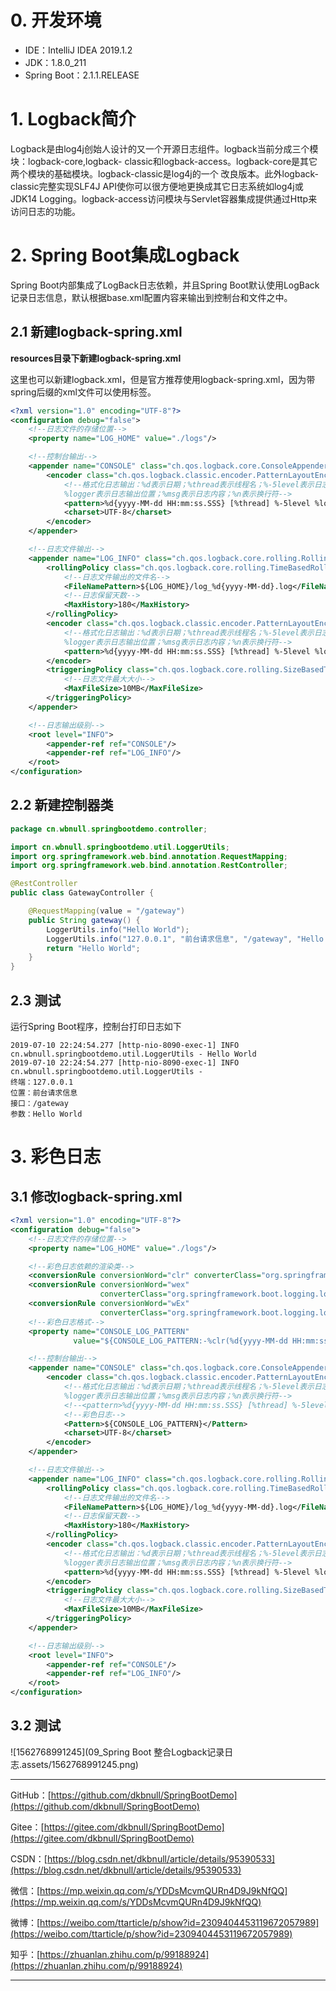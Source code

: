 # 0. 开发环境

- IDE：IntelliJ IDEA 2019.1.2
- JDK：1.8.0_211
- Spring Boot：2.1.1.RELEASE

# 1. Logback简介

Logback是由log4j创始人设计的又一个开源日志组件。logback当前分成三个模块：logback-core,logback- classic和logback-access。logback-core是其它两个模块的基础模块。logback-classic是log4j的一个 改良版本。此外logback-classic完整实现SLF4J API使你可以很方便地更换成其它日志系统如log4j或JDK14 Logging。logback-access访问模块与Servlet容器集成提供通过Http来访问日志的功能。 

# 2. Spring Boot集成Logback

Spring Boot内部集成了LogBack日志依赖，并且Spring Boot默认使用LogBack记录日志信息，默认根据base.xml配置内容来输出到控制台和文件之中。

## 2.1 新建logback-spring.xml

**resources目录下新建logback-spring.xml**

这里也可以新建logback.xml，但是官方推荐使用logback-spring.xml，因为带spring后缀的xml文件可以使用<springProfile>标签。

~~~xml
<?xml version="1.0" encoding="UTF-8"?>
<configuration debug="false">
    <!--日志文件的存储位置-->
    <property name="LOG_HOME" value="./logs"/>

    <!--控制台输出-->
    <appender name="CONSOLE" class="ch.qos.logback.core.ConsoleAppender">
        <encoder class="ch.qos.logback.classic.encoder.PatternLayoutEncoder">
            <!--格式化日志输出：%d表示日期；%thread表示线程名；%-5level表示日志级别，且从左显示5个字符宽度；
            %logger表示日志输出位置；%msg表示日志内容；%n表示换行符-->
            <pattern>%d{yyyy-MM-dd HH:mm:ss.SSS} [%thread] %-5level %logger{50} - %msg %n</pattern>
            <charset>UTF-8</charset>
        </encoder>
    </appender>

    <!--日志文件输出-->
    <appender name="LOG_INFO" class="ch.qos.logback.core.rolling.RollingFileAppender">
        <rollingPolicy class="ch.qos.logback.core.rolling.TimeBasedRollingPolicy">
            <!--日志文件输出的文件名-->
            <FileNamePattern>${LOG_HOME}/log_%d{yyyy-MM-dd}.log</FileNamePattern>
            <!--日志保留天数-->
            <MaxHistory>180</MaxHistory>
        </rollingPolicy>
        <encoder class="ch.qos.logback.classic.encoder.PatternLayoutEncoder">
            <!--格式化日志输出：%d表示日期；%thread表示线程名；%-5level表示日志级别，且从左显示5个字符宽度；
            %logger表示日志输出位置；%msg表示日志内容；%n表示换行符-->
            <pattern>%d{yyyy-MM-dd HH:mm:ss.SSS} [%thread] %-5level %logger{50} - %msg %n</pattern>
        </encoder>
        <triggeringPolicy class="ch.qos.logback.core.rolling.SizeBasedTriggeringPolicy">
            <!--日志文件最大大小-->
            <MaxFileSize>10MB</MaxFileSize>
        </triggeringPolicy>
    </appender>

    <!--日志输出级别-->
    <root level="INFO">
        <appender-ref ref="CONSOLE"/>
        <appender-ref ref="LOG_INFO"/>
    </root>
</configuration>
~~~

## 2.2 新建控制器类

~~~java
package cn.wbnull.springbootdemo.controller;

import cn.wbnull.springbootdemo.util.LoggerUtils;
import org.springframework.web.bind.annotation.RequestMapping;
import org.springframework.web.bind.annotation.RestController;

@RestController
public class GatewayController {

    @RequestMapping(value = "/gateway")
    public String gateway() {
        LoggerUtils.info("Hello World");
        LoggerUtils.info("127.0.0.1", "前台请求信息", "/gateway", "Hello World");
        return "Hello World";
    }
}
~~~

## 2.3 测试

运行Spring Boot程序，控制台打印日志如下

~~~
2019-07-10 22:24:54.277 [http-nio-8090-exec-1] INFO  cn.wbnull.springbootdemo.util.LoggerUtils - Hello World 
2019-07-10 22:24:54.277 [http-nio-8090-exec-1] INFO  cn.wbnull.springbootdemo.util.LoggerUtils - 
终端：127.0.0.1
位置：前台请求信息
接口：/gateway
参数：Hello World
~~~

# 3. 彩色日志

## 3.1 修改logback-spring.xml

~~~xml
<?xml version="1.0" encoding="UTF-8"?>
<configuration debug="false">
    <!--日志文件的存储位置-->
    <property name="LOG_HOME" value="./logs"/>

    <!--彩色日志依赖的渲染类-->
    <conversionRule conversionWord="clr" converterClass="org.springframework.boot.logging.logback.ColorConverter"/>
    <conversionRule conversionWord="wex"
                    converterClass="org.springframework.boot.logging.logback.WhitespaceThrowableProxyConverter"/>
    <conversionRule conversionWord="wEx"
                    converterClass="org.springframework.boot.logging.logback.ExtendedWhitespaceThrowableProxyConverter"/>
    <!--彩色日志格式-->
    <property name="CONSOLE_LOG_PATTERN"
              value="${CONSOLE_LOG_PATTERN:-%clr(%d{yyyy-MM-dd HH:mm:ss.SSS}){faint} %clr(${LOG_LEVEL_PATTERN:-%5p}) %clr(${PID:- }){magenta} %clr(---){faint} %clr([%15.15t]){faint} %clr(%-40.40logger{39}){cyan} %clr(:){faint} %m%n${LOG_EXCEPTION_CONVERSION_WORD:-%wEx}}"/>

    <!--控制台输出-->
    <appender name="CONSOLE" class="ch.qos.logback.core.ConsoleAppender">
        <encoder class="ch.qos.logback.classic.encoder.PatternLayoutEncoder">
            <!--格式化日志输出：%d表示日期；%thread表示线程名；%-5level表示日志级别，且从左显示5个字符宽度；
            %logger表示日志输出位置；%msg表示日志内容；%n表示换行符-->
            <!--<pattern>%d{yyyy-MM-dd HH:mm:ss.SSS} [%thread] %-5level %logger{50} - %msg %n</pattern>-->
            <!--彩色日志-->
            <Pattern>${CONSOLE_LOG_PATTERN}</Pattern>
            <charset>UTF-8</charset>
        </encoder>
    </appender>

    <!--日志文件输出-->
    <appender name="LOG_INFO" class="ch.qos.logback.core.rolling.RollingFileAppender">
        <rollingPolicy class="ch.qos.logback.core.rolling.TimeBasedRollingPolicy">
            <!--日志文件输出的文件名-->
            <FileNamePattern>${LOG_HOME}/log_%d{yyyy-MM-dd}.log</FileNamePattern>
            <!--日志保留天数-->
            <MaxHistory>180</MaxHistory>
        </rollingPolicy>
        <encoder class="ch.qos.logback.classic.encoder.PatternLayoutEncoder">
            <!--格式化日志输出：%d表示日期；%thread表示线程名；%-5level表示日志级别，且从左显示5个字符宽度；
            %logger表示日志输出位置；%msg表示日志内容；%n表示换行符-->
            <pattern>%d{yyyy-MM-dd HH:mm:ss.SSS} [%thread] %-5level %logger{50} - %msg %n</pattern>
        </encoder>
        <triggeringPolicy class="ch.qos.logback.core.rolling.SizeBasedTriggeringPolicy">
            <!--日志文件最大大小-->
            <MaxFileSize>10MB</MaxFileSize>
        </triggeringPolicy>
    </appender>

    <!--日志输出级别-->
    <root level="INFO">
        <appender-ref ref="CONSOLE"/>
        <appender-ref ref="LOG_INFO"/>
    </root>
</configuration>
~~~

## 3.2 测试

![1562768991245](09_Spring Boot 整合Logback记录日志.assets/1562768991245.png)



---

GitHub：[https://github.com/dkbnull/SpringBootDemo](https://github.com/dkbnull/SpringBootDemo)

Gitee：[https://gitee.com/dkbnull/SpringBootDemo](https://gitee.com/dkbnull/SpringBootDemo)

CSDN：[https://blog.csdn.net/dkbnull/article/details/95390533](https://blog.csdn.net/dkbnull/article/details/95390533)

微信：[https://mp.weixin.qq.com/s/YDDsMcvmQURn4D9J9kNfQQ](https://mp.weixin.qq.com/s/YDDsMcvmQURn4D9J9kNfQQ)

微博：[https://weibo.com/ttarticle/p/show?id=2309404453119672057989](https://weibo.com/ttarticle/p/show?id=2309404453119672057989)

知乎：[https://zhuanlan.zhihu.com/p/99188924](https://zhuanlan.zhihu.com/p/99188924)

---